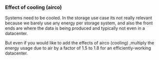 ### Effect of cooling (airco)

Systems need to be cooled. In the storage use case its not really relevant because we barely use any energy per storage system, and also the front ends are where the data is being produced and typically not even in a datacenter.

But even if you would like to add the effects of airco (cooling) ,multiply the energy usage due to air by a factor of 1.5 to 1.8 for an efficiently-working datacenter. 
